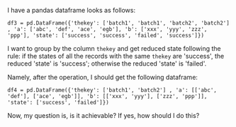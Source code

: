 I have a pandas dataframe looks as follows:

```
df3 = pd.DataFrame({'thekey': ['batch1', 'batch1', 'batch2', 'batch2'] , 'a': ['abc', 'def', 'ace', 'egb'], 'b': ['xxx', 'yyy', 'zzz', 'ppp'], 'state': ['success', 'success', 'failed', 'success']})
```

I want to group by the column `thekey` and get reduced state following the rule:  if the states of all the records with the same `thekey` are 'success', the reduced 'state' is 'success'; otherwise the reduced 'state' is 'failed'. 

Namely, after the operation, I should get the following dataframe:

```
df4 = pd.DataFrame({'thekey': ['batch1', 'batch2'] , 'a': [['abc', 'def'], ['ace', 'egb']], 'b': [['xxx', 'yyy'], ['zzz', 'ppp']], 'state': ['success', 'failed']})
```

Now, my question is, is it achievable? If yes, how should I do this?